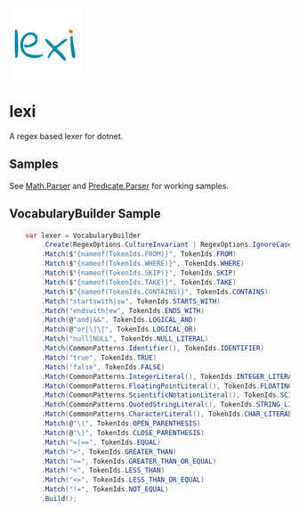 ![lexi logo](https://raw.githubusercontent.com/marklauter/lexi/main/images/lexi.png)
# lexi
A regex based lexer for dotnet.

## Samples
See [Math.Parser](https://github.com/marklauter/lexi/tree/main/Samples/Math) and [Predicate.Parser](https://github.com/marklauter/lexi/tree/main/Samples/Predicate) for working samples.

## VocabularyBuilder Sample
```csharp
    var lexer = VocabularyBuilder
        .Create(RegexOptions.CultureInvariant | RegexOptions.IgnoreCase)
        .Match($"{nameof(TokenIds.FROM)}", TokenIds.FROM)
        .Match($"{nameof(TokenIds.WHERE)}", TokenIds.WHERE)
        .Match($"{nameof(TokenIds.SKIP)}", TokenIds.SKIP)
        .Match($"{nameof(TokenIds.TAKE)}", TokenIds.TAKE)
        .Match($"{nameof(TokenIds.CONTAINS)}", TokenIds.CONTAINS)
        .Match("startswith|sw", TokenIds.STARTS_WITH)
        .Match("endswith|ew", TokenIds.ENDS_WITH)
        .Match(@"and|&&", TokenIds.LOGICAL_AND)
        .Match(@"or|\|\|", TokenIds.LOGICAL_OR)
        .Match("null|NULL", TokenIds.NULL_LITERAL)
        .Match(CommonPatterns.Identifier(), TokenIds.IDENTIFIER)
        .Match("true", TokenIds.TRUE)
        .Match("false", TokenIds.FALSE)
        .Match(CommonPatterns.IntegerLiteral(), TokenIds.INTEGER_LITERAL)
        .Match(CommonPatterns.FloatingPointLiteral(), TokenIds.FLOATING_POINT_LITERAL)
        .Match(CommonPatterns.ScientificNotationLiteral(), TokenIds.SCIENTIFIC_NOTATION_LITERAL)
        .Match(CommonPatterns.QuotedStringLiteral(), TokenIds.STRING_LITERAL)
        .Match(CommonPatterns.CharacterLiteral(), TokenIds.CHAR_LITERAL)
        .Match(@"\(", TokenIds.OPEN_PARENTHESIS)
        .Match(@"\)", TokenIds.CLOSE_PARENTHESIS)
        .Match("=|==", TokenIds.EQUAL)
        .Match(">", TokenIds.GREATER_THAN)
        .Match(">=", TokenIds.GREATER_THAN_OR_EQUAL)
        .Match("<", TokenIds.LESS_THAN)
        .Match("<=", TokenIds.LESS_THAN_OR_EQUAL)
        .Match("!=", TokenIds.NOT_EQUAL)
        .Build();
```